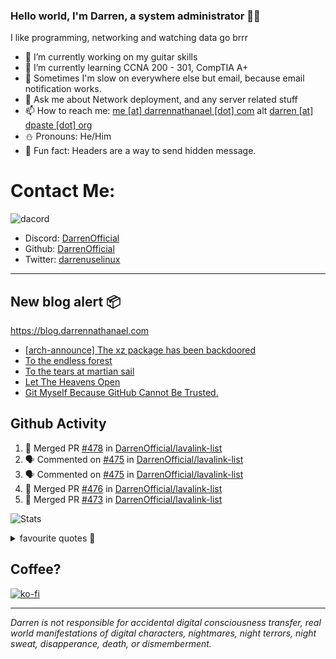 ### Hello world, I'm Darren, a system administrator 👨‍💻
I like programming, networking and watching data go brrr


- 🔭 I’m currently working on my guitar skills
- 🌴 I’m currently learning CCNA 200 - 301, CompTIA A+ 
- 🚀 Sometimes I'm slow on everywhere else but email, because email notification works.
- 💬 Ask me about Network deployment, and any server related stuff 
- 📫 How to reach me: [me [at] darrennathanael [dot] com](mailto:me@darrennathanael.com) alt [darren [at] dpaste [dot] org](mailto:darren@dpaste.org)
- ⛄️ Pronouns: He/Him
- 🍪 Fun fact: Headers are a way to send hidden message.

# Contact Me:

![dacord](https://discord.c99.nl/widget/theme-4/508296903960821771.png)

- Discord: [DarrenOfficial](https://discord.darrennathanael.com)
- Github: [DarrenOfficial](https://github.com/DarrenOfficial)
- Twitter: [darrenuselinux](https://twitter.com/darrenuselinux)


---
## New blog alert 📦
https://blog.darrennathanael.com
<!-- BLOG-POST-LIST:START -->
- [[arch-announce] The xz package has been backdoored](https://blog.darrennathanael.com/posts/xz-package-backdoored/)
- [To the endless forest](https://blog.darrennathanael.com/posts/to-the-endless-forest/)
- [To the tears at martian sail](https://blog.darrennathanael.com/posts/to-the-tears-at-martian-sail/)
- [Let The Heavens Open](https://blog.darrennathanael.com/posts/let-the-heavens-open/)
- [Git Myself Because GitHub Cannot Be Trusted.](https://blog.darrennathanael.com/posts/git-myself/)
<!-- BLOG-POST-LIST:END -->

## Github Activity
<!--START_SECTION:activity-->
1. 🎉 Merged PR [#478](https://github.com/DarrenOfficial/lavalink-list/pull/478) in [DarrenOfficial/lavalink-list](https://github.com/DarrenOfficial/lavalink-list)
2. 🗣 Commented on [#475](https://github.com/DarrenOfficial/lavalink-list/pull/475#issuecomment-2024719992) in [DarrenOfficial/lavalink-list](https://github.com/DarrenOfficial/lavalink-list)
3. 🗣 Commented on [#475](https://github.com/DarrenOfficial/lavalink-list/pull/475#issuecomment-2021545129) in [DarrenOfficial/lavalink-list](https://github.com/DarrenOfficial/lavalink-list)
4. 🎉 Merged PR [#476](https://github.com/DarrenOfficial/lavalink-list/pull/476) in [DarrenOfficial/lavalink-list](https://github.com/DarrenOfficial/lavalink-list)
5. 🎉 Merged PR [#473](https://github.com/DarrenOfficial/lavalink-list/pull/473) in [DarrenOfficial/lavalink-list](https://github.com/DarrenOfficial/lavalink-list)
<!--END_SECTION:activity-->


![Stats](https://github-readme-stats.vercel.app/api?username=DarrenOfficial&layout=compact&hide_border=true&hide_title=true&count_private=true&include_all_commits=true&show_icons=true&bg_color=00000000&text_color=c3c6ce&icon_color=4e64f7)


<details>
<summary>favourite quotes 🍻</summary>
<br>
<i>"Always trust what others say or write without ever questioning them. Especially their code."</i> -Albert Einstein
<br><br>
  <i>"If she this easy, then she prolly got a diseasy"</i> -Dr Martin Luther King
  <br><br>
  <i>"If a woman is giving you what you want, it is deception."</i> -Sun Tzu, Art of War
</details>


## Coffee?

[![ko-fi](https://ko-fi.com/img/githubbutton_sm.svg)](https://ko-fi.com/R6R1311CB)

---

_Darren is not responsible for accidental digital consciousness transfer, real world manifestations of digital characters, nightmares, night terrors, night sweat, disapperance, death, or dismemberment._
